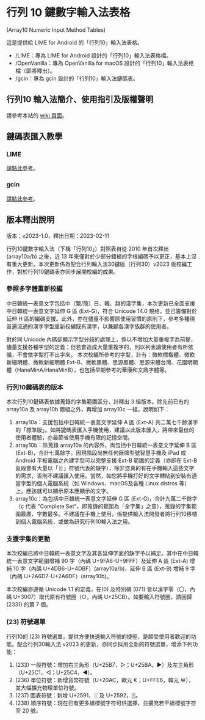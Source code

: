 # 行列 10 鍵數字輸入法表格
(Array10 Numeric Input Method Tables)

這是提供給 LIME for Android 的「行列10」輸入法表格。

* /LIME：專為 LIME for Android 設計的「行列10」輸入法表格檔。
* /OpenVanilla：專為 OpenVanilla for macOS 設計的「行列10」輸入法表格檔（即將釋出）。
* /gcin：專為 gcin 設計的「行列10」輸入法鍵碼表。

## 行列10 輸入法簡介、使用指引及版權聲明
請參考本站的 [wiki 頁面](https://github.com/gontera/array10/wiki/%E8%A1%8C%E5%88%9710%E9%8D%B5%E6%95%B8%E5%AD%97%E8%BC%B8%E5%85%A5%E6%B3%95%E8%AA%AA%E6%98%8E%E5%8F%8A%E6%8C%87%E5%BC%95%E9%A6%96%E9%A0%81)。

## 鍵碼表匯入教學
### LIME
[請點此參考](https://github.com/gontera/array30/wiki/LIME-%E6%95%99%E5%AD%B8-(1)%EF%BC%9A%E5%A6%82%E4%BD%95%E5%9C%A8-LIME-%E4%B8%8A%E9%9D%A2%E5%8C%AF%E5%85%A5%E6%96%B0%E7%89%88%E7%9A%84%E8%A1%8C%E5%88%97%E9%8D%B5%E7%A2%BC%E8%A1%A8)。
### gcin
[請點此參考](https://github.com/gontera/array30/wiki/gcin-for-Android-%E6%95%99%E5%AD%B8-(3)%EF%BC%9A%E6%8E%9B%E8%BC%89%E6%96%B0%E7%89%88%E8%A1%8C%E5%88%97%E8%BC%B8%E5%85%A5%E6%B3%95%E6%A8%A1%E7%B5%84)。

## 版本釋出說明
版本：v2023-1.0，釋出日期：2023-02-11

行列10鍵數字輸入法（下稱「行列10」）對照表自從 2010 年首次釋出 (array10a/b) 之後，近 13 年來僅對於少部分錯植的字根編碼予以更正，基本上沒有重大更新。本次更新係為配合行列輸入法30鍵版（行列30）v2023 版校編工作，對於行列10鍵碼表亦同步展開校編的成果。

### 參照多字體重新校編
中日韓統一表意文字包括中（繁/簡）日、韓、越的漢字集，本次更新已全面支援中日韓統一表意文字延伸 G 區 (Ext-G)，符合 Unicode 14.0 規格，並已籌備對於延伸 H 區的編碼支援。此外，亦在儘量不影響原使用習慣的原則下，參考多種現普遍流通的漢字字型重新校編既有漢字，以兼顧各漢字族群的使用者。

對於同 Unicode 內碼卻顯示字型分歧的處理上，係以不增加大量重複字為前提，儘量支援各種字型的定義；但若會造成大量重複字的，則以列表讓使用者有所依循，不會依字型打不出字來。
本次校編所參考的字型，計有：微軟標楷體、微軟新細明體、微軟新細明體 Ext-B、微軟黑體、思源黑體、思源宋體台灣、花園明朝體（HanaMinA/HanaMinB），也包括早期參考的華康和文鼎字體等。

### 行列10鍵碼表的版本
本次行列10鍵碼表依據蒐錄的字集範圍區分，計釋出 3 組版本。除先前已有的 array10a 及 array10b 兩組之外，再增加 array10c 一組，說明如下：
1. array10a：支援包括中日韓統一表意文字延伸 A 區 (Ext-A) 共二萬七千餘漢字的「標準版」。如將鍵碼表匯入手機使用，建議以此版本匯入，將帶來最佳的使用者體驗，亦最節省使用手機有限的記憶空間。
1. array10b：除蒐錄 array10a 的內容外，尚包括中日韓統一表意文字延伸 B 區 (Ext-B)，合計七萬餘字。因現階段尚無任何廠牌型號智慧手機及 iPad 或 Android 平板電腦之內建字型可以完整支援 Ext-B 範圍的定義（亦即在 Ext-B 區段會有大量以「〿」符號代表的缺字），除非您真的有在手機輸入這些文字的需求，否則不建議匯入使用。當然，如您將手機打好的文字轉貼到安裝有適當字型的個人電腦系統（如 Windows、macOS及各種 Linux distros 等）上，應該就可以顯示原本應顯示的文字。
1. array10c：為包括中日韓統一表意文字延伸 G 區 (Ext-G)，合計九萬二千餘字（c 代表 "Complete Set"，即蒐錄的範圍為「全字集」之意），蒐錄的字集範圍最廣、字數最多。不建議在手機上使用，係提供輸入法開發者將行列10移植到個人電腦系統，或做為研究行列10輸入法之用。

### 支援字集的更動
本次校編已將中日韓統一表意文字及其各延伸字面的缺字予以補足。其中在中日韓統一表意文字範圍增補 90 字（內碼 U+9FA6-U+9FFF）及延伸 A 區 (Ext-A) 增補 10 字（內碼 U+4DB6-U+4DBF）(array10a/b)、延伸 B 區 (Ext-B) 增補 9 字（內碼 U+2A6D7-U+2A6DF）(array10b)。

本次校編亦遵循 Unicode 1.1 的定義，在(0) 及特別碼 (071) 皆以漢字零（〇，內碼 U+3007）取代原有符號圈（○，內碼 U+25CB）。如要輸入符號圈，請回歸 (2331) 的第 7 個。

### (23) 符號選單
行列10的 (23) 符號選單，提供方便快速輸入符號的捷徑，是頗受使用者歡迎的功能。配合行列30輸入法 v2023 的更新，亦同步採用全新的符號選單，增添下列功能：
1. (233) 一般符號：增加右三角形（U+25B7，▷；U+25BA，►）及左三角形（U+25C1，◁；U+25C4，◄）。
1. (236) 單位符號：新增貨幣符號（U+20AC，歐元 €；U+FFE6，韓元 ￦），並大幅擴充物理單位符號。
1. (237) 圖表符號：新增 U+2591，░ 及 U+2592，▒。
1. (238) 順序符號：現在已有更多組標號字符可供選擇，並擴充若干組標號字符至 20 號。
